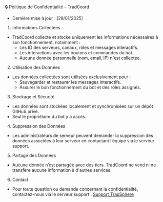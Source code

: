 🔒 Politique de Confidentialité – TradCoord
- Dernière mise à jour : [29/01/2025]

1. Informations Collectées
- TradCoord collecte et stocke uniquement les informations nécessaires à son fonctionnement, notamment :
  - Les ID des serveurs, canaux, rôles et messages interactifs.
  - Les interactions avec les boutons et commandes du bot.
  - Aucune donnée personnelle (nom, email, IP) n'est collectée.

2. Utilisation des Données
- Les données collectées sont utilisées exclusivement pour :
  - Sauvegarder et restaurer les messages interactifs.
  - Assurer le bon fonctionnement du bot et des rôles assignés.

3. Stockage et Sécurité
- Les données sont stockées localement et synchronisées sur un dépôt GitHub privé.
- Seul le propriétaire du bot y a accès.

4. Suppression des Données
- Les administrateurs de serveur peuvent demander la suppression des données associées à leur serveur en contactant l’équipe via le serveur support.

5. Partage des Données
- Aucune donnée n’est partagée avec des tiers. TradCoord ne vend ni ne transfère aucune information à d'autres services.

6. Contact
- Pour toute question ou demande concernant la confidentialité, contactez-nous via le serveur support : [Support TradSphere](https://discord.gg/c5zvbAWwu8)

